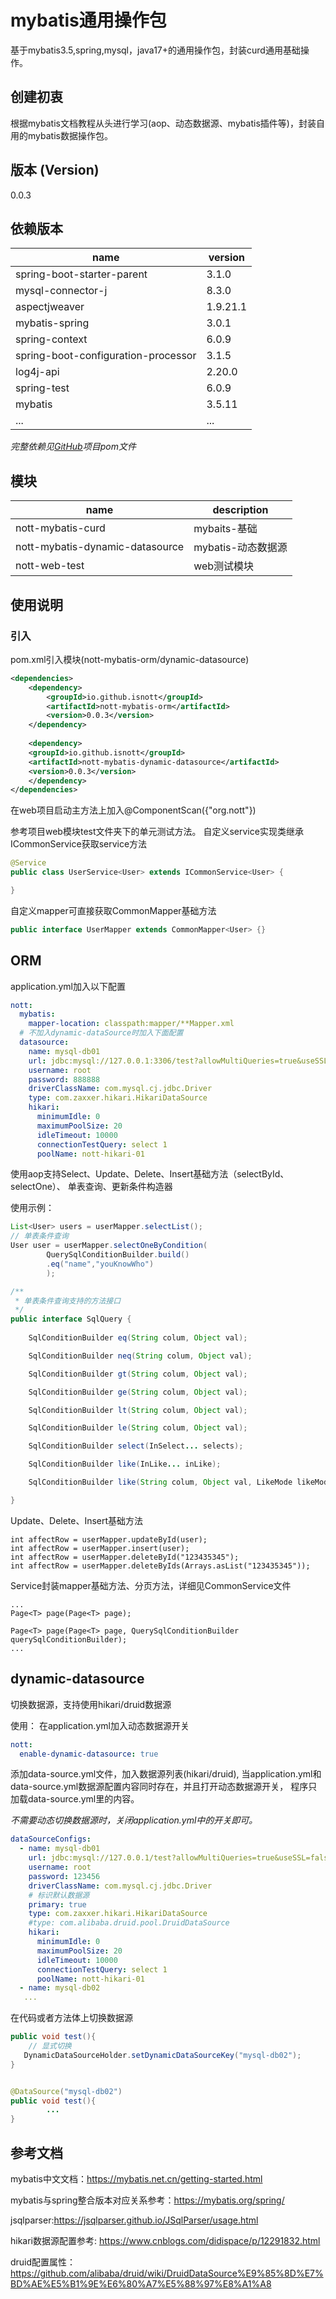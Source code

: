# mybatis通用操作包
基于mybatis3.5,spring,mysql，java17+的通用操作包，封装curd通用基础操作。

## 创建初衷
根据mybatis文档教程从头进行学习(aop、动态数据源、mybatis插件等)，封装自用的mybatis数据操作包。

## 版本 (Version)
0.0.3

## 依赖版本

|name|version|
|--|--|
|spring-boot-starter-parent|3.1.0|
|mysql-connector-j|8.3.0|
|aspectjweaver|1.9.21.1|
|mybatis-spring|3.0.1|
|spring-context|6.0.9|
|spring-boot-configuration-processor|3.1.5|
|log4j-api|2.20.0|
|spring-test|6.0.9|
|mybatis|3.5.11|
|...|...|

*完整依赖见[GitHub](https://github.com/IsNott/nott-mybatis-core)项目pom文件*

## 模块
|name|description|
|--|--|
|nott-mybatis-curd|mybaits-基础|
|nott-mybatis-dynamic-datasource|mybatis-动态数据源|
|nott-web-test|web测试模块|


## 使用说明
### 引入
pom.xml引入模块(nott-mybatis-orm/dynamic-datasource)
```xml
<dependencies>
    <dependency>
        <groupId>io.github.isnott</groupId>
        <artifactId>nott-mybatis-orm</artifactId>
        <version>0.0.3</version>
    </dependency>
    
    <dependency>
    <groupId>io.github.isnott</groupId>
    <artifactId>nott-mybatis-dynamic-datasource</artifactId>
    <version>0.0.3</version>
    </dependency>
</dependencies>
```

在web项目启动主方法上加入@ComponentScan({"org.nott"})


参考项目web模块test文件夹下的单元测试方法。
自定义service实现类继承ICommonService<T>获取service方法
```java
@Service
public class UserService<User> extends ICommonService<User> {

}
```

自定义mapper可直接获取CommonMapper基础方法
```java
public interface UserMapper extends CommonMapper<User> {}
```

## ORM
application.yml加入以下配置
```yml
nott:
  mybatis:
    mapper-location: classpath:mapper/**Mapper.xml
  # 不加入dynamic-dataSource时加入下面配置
  datasource:
    name: mysql-db01
    url: jdbc:mysql://127.0.0.1:3306/test?allowMultiQueries=true&useSSL=false&useUnicode=true&characterEncoding=UTF-8&autoReconnect=true&zeroDateTimeBehavior=convertToNull&useJDBCCompliantTimezoneShift=true&useLegacyDatetimeCode=false&serverTimezone=GMT%2B8&nullCatalogMeansCurrent=true&allowPublicKeyRetrieval=true
    username: root
    password: 888888
    driverClassName: com.mysql.cj.jdbc.Driver
    type: com.zaxxer.hikari.HikariDataSource
    hikari:
      minimumIdle: 0
      maximumPoolSize: 20
      idleTimeout: 10000
      connectionTestQuery: select 1
      poolName: nott-hikari-01
```

使用aop支持Select、Update、Delete、Insert基础方法（selectById、selectOne）、
单表查询、更新条件构造器

使用示例：
```java
List<User> users = userMapper.selectList();
// 单表条件查询
User user = userMapper.selectOneByCondition(
        QuerySqlConditionBuilder.build()
        .eq("name","youKnowWho")
        );
```

```java
/**
 * 单表条件查询支持的方法接口
 */
public interface SqlQuery {
    
    SqlConditionBuilder eq(String colum, Object val);

    SqlConditionBuilder neq(String colum, Object val);

    SqlConditionBuilder gt(String colum, Object val);

    SqlConditionBuilder ge(String colum, Object val);

    SqlConditionBuilder lt(String colum, Object val);

    SqlConditionBuilder le(String colum, Object val);

    SqlConditionBuilder select(InSelect... selects);

    SqlConditionBuilder like(InLike... inLike);

    SqlConditionBuilder like(String colum, Object val, LikeMode likeMode);

}
```

Update、Delete、Insert基础方法
```
int affectRow = userMapper.updateById(user);
int affectRow = userMapper.insert(user);
int affectRow = userMapper.deleteById("123435345");
int affectRow = userMapper.deleteByIds(Arrays.asList("123435345"));
```

Service封装mapper基础方法、分页方法，详细见CommonService文件
```
...
Page<T> page(Page<T> page);

Page<T> page(Page<T> page, QuerySqlConditionBuilder querySqlConditionBuilder);
...
```
## dynamic-datasource
切换数据源，支持使用hikari/druid数据源

使用：
在application.yml加入动态数据源开关

```yaml
nott:
  enable-dynamic-datasource: true
```
添加data-source.yml文件，加入数据源列表(hikari/druid),
当application.yml和data-source.yml数据源配置内容同时存在，并且打开动态数据源开关，
程序只加载data-source.yml里的内容。

*不需要动态切换数据源时，关闭application.yml中的开关即可。*
```yaml
dataSourceConfigs:
  - name: mysql-db01
    url: jdbc:mysql://127.0.0.1/test?allowMultiQueries=true&useSSL=false&useUnicode=true&characterEncoding=UTF-8&autoReconnect=true&zeroDateTimeBehavior=convertToNull&useJDBCCompliantTimezoneShift=true&useLegacyDatetimeCode=false&serverTimezone=GMT%2B8&nullCatalogMeansCurrent=true&allowPublicKeyRetrieval=true
    username: root
    password: 123456
    driverClassName: com.mysql.cj.jdbc.Driver
    # 标识默认数据源
    primary: true
    type: com.zaxxer.hikari.HikariDataSource
    #type: com.alibaba.druid.pool.DruidDataSource
    hikari:
      minimumIdle: 0
      maximumPoolSize: 20
      idleTimeout: 10000
      connectionTestQuery: select 1
      poolName: nott-hikari-01
  - name: mysql-db02
   ...
```
在代码或者方法体上切换数据源
```java
public void test(){
    // 显式切换
   DynamicDataSourceHolder.setDynamicDataSourceKey("mysql-db02");    
}


@DataSource("mysql-db02")
public void test(){
        ...
}

```

## 参考文档
mybatis中文文档：https://mybatis.net.cn/getting-started.html

mybatis与spring整合版本对应关系参考：https://mybatis.org/spring/

jsqlparser:https://jsqlparser.github.io/JSqlParser/usage.html

hikari数据源配置参考: https://www.cnblogs.com/didispace/p/12291832.html

druid配置属性：https://github.com/alibaba/druid/wiki/DruidDataSource%E9%85%8D%E7%BD%AE%E5%B1%9E%E6%80%A7%E5%88%97%E8%A1%A8

